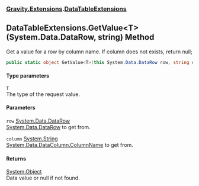 ### [Gravity.Extensions](./Gravity-Extensions.md 'Gravity.Extensions').[DataTableExtensions](./Gravity-Extensions-DataTableExtensions.md 'Gravity.Extensions.DataTableExtensions')
## DataTableExtensions.GetValue&lt;T&gt;(System.Data.DataRow, string) Method
Get a value for a row by column name. If column does not exists, return null;  
```csharp
public static object GetValue<T>(this System.Data.DataRow row, string column);
```
#### Type parameters
<a name='Gravity-Extensions-DataTableExtensions-GetValue-T-(System-Data-DataRow_string)-T'></a>
`T`  
The type of the request value.  
  
#### Parameters
<a name='Gravity-Extensions-DataTableExtensions-GetValue-T-(System-Data-DataRow_string)-row'></a>
`row` [System.Data.DataRow](https://docs.microsoft.com/en-us/dotnet/api/System.Data.DataRow 'System.Data.DataRow')  
[System.Data.DataRow](https://docs.microsoft.com/en-us/dotnet/api/System.Data.DataRow 'System.Data.DataRow') to get from.  
  
<a name='Gravity-Extensions-DataTableExtensions-GetValue-T-(System-Data-DataRow_string)-column'></a>
`column` [System.String](https://docs.microsoft.com/en-us/dotnet/api/System.String 'System.String')  
[System.Data.DataColumn.ColumnName](https://docs.microsoft.com/en-us/dotnet/api/System.Data.DataColumn.ColumnName 'System.Data.DataColumn.ColumnName') to get from.  
  
#### Returns
[System.Object](https://docs.microsoft.com/en-us/dotnet/api/System.Object 'System.Object')  
Data value or null if not found.  
